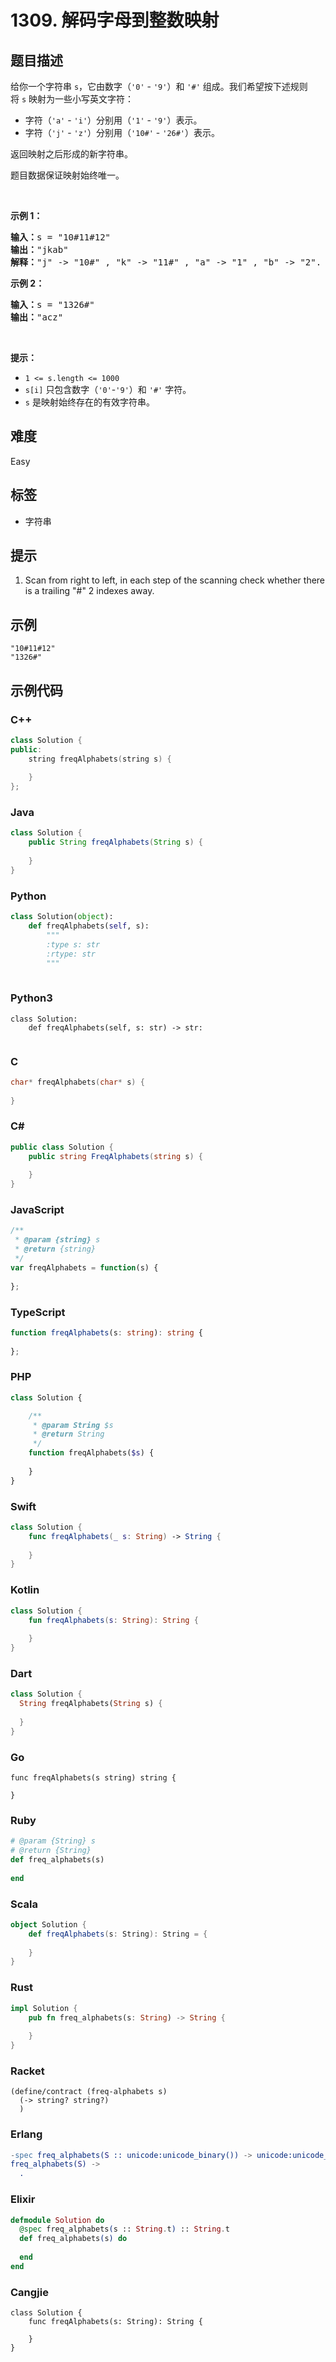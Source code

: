 # 1309. 解码字母到整数映射

## 题目描述

<p>给你一个字符串&nbsp;<code>s</code>，它由数字（<code>'0'</code> - <code>'9'</code>）和&nbsp;<code>'#'</code>&nbsp;组成。我们希望按下述规则将&nbsp;<code>s</code>&nbsp;映射为一些小写英文字符：</p>

<ul>
	<li>字符（<code>'a'</code> - <code>'i'</code>）分别用（<code>'1'</code> -&nbsp;<code>'9'</code>）表示。</li>
	<li>字符（<code>'j'</code> - <code>'z'</code>）分别用（<code>'10#'</code>&nbsp;-&nbsp;<code>'26#'</code>）表示。&nbsp;</li>
</ul>

<p>返回映射之后形成的新字符串。</p>

<p>题目数据保证映射始终唯一。</p>

<p>&nbsp;</p>

<p><strong>示例 1：</strong></p>

<pre>
<strong>输入：</strong>s = "10#11#12"
<strong>输出：</strong>"jkab"
<strong>解释：</strong>"j" -&gt; "10#" , "k" -&gt; "11#" , "a" -&gt; "1" , "b" -&gt; "2".
</pre>

<p><strong>示例 2：</strong></p>

<pre>
<strong>输入：</strong>s = "1326#"
<strong>输出：</strong>"acz"
</pre>

<p>&nbsp;</p>

<p><strong>提示：</strong></p>

<ul>
	<li><code>1 &lt;= s.length &lt;= 1000</code></li>
	<li><code>s[i]</code> 只包含数字（<code>'0'</code>-<code>'9'</code>）和&nbsp;<code>'#'</code>&nbsp;字符。</li>
	<li><code>s</code>&nbsp;是映射始终存在的有效字符串。</li>
</ul>


## 难度

Easy

## 标签

- 字符串

## 提示

1. Scan from right to left, in each step of the scanning check whether there is a trailing "#" 2 indexes away.

## 示例

```
"10#11#12"
"1326#"
```

## 示例代码

### C++

```cpp
class Solution {
public:
    string freqAlphabets(string s) {
        
    }
};
```

### Java

```java
class Solution {
    public String freqAlphabets(String s) {
        
    }
}
```

### Python

```python
class Solution(object):
    def freqAlphabets(self, s):
        """
        :type s: str
        :rtype: str
        """
        
```

### Python3

```python3
class Solution:
    def freqAlphabets(self, s: str) -> str:
        
```

### C

```c
char* freqAlphabets(char* s) {
    
}
```

### C#

```csharp
public class Solution {
    public string FreqAlphabets(string s) {
        
    }
}
```

### JavaScript

```javascript
/**
 * @param {string} s
 * @return {string}
 */
var freqAlphabets = function(s) {
    
};
```

### TypeScript

```typescript
function freqAlphabets(s: string): string {
    
};
```

### PHP

```php
class Solution {

    /**
     * @param String $s
     * @return String
     */
    function freqAlphabets($s) {
        
    }
}
```

### Swift

```swift
class Solution {
    func freqAlphabets(_ s: String) -> String {
        
    }
}
```

### Kotlin

```kotlin
class Solution {
    fun freqAlphabets(s: String): String {
        
    }
}
```

### Dart

```dart
class Solution {
  String freqAlphabets(String s) {
    
  }
}
```

### Go

```golang
func freqAlphabets(s string) string {
    
}
```

### Ruby

```ruby
# @param {String} s
# @return {String}
def freq_alphabets(s)
    
end
```

### Scala

```scala
object Solution {
    def freqAlphabets(s: String): String = {
        
    }
}
```

### Rust

```rust
impl Solution {
    pub fn freq_alphabets(s: String) -> String {
        
    }
}
```

### Racket

```racket
(define/contract (freq-alphabets s)
  (-> string? string?)
  )
```

### Erlang

```erlang
-spec freq_alphabets(S :: unicode:unicode_binary()) -> unicode:unicode_binary().
freq_alphabets(S) ->
  .
```

### Elixir

```elixir
defmodule Solution do
  @spec freq_alphabets(s :: String.t) :: String.t
  def freq_alphabets(s) do
    
  end
end
```

### Cangjie

```cangjie
class Solution {
    func freqAlphabets(s: String): String {

    }
}
```

